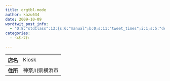 ```yaml
---
title: orgtbl-mode
author: kazu634
date: 2009-10-09
wordtwit_post_info:
  - 'O:8:"stdClass":13:{s:6:"manual";b:0;s:11:"tweet_times";i:1;s:5:"delay";i:0;s:7:"enabled";i:1;s:10:"separation";s:2:"60";s:7:"version";s:3:"3.7";s:14:"tweet_template";b:0;s:6:"status";i:2;s:6:"result";a:0:{}s:13:"tweet_counter";i:2;s:13:"tweet_log_ids";a:1:{i:0;i:4819;}s:9:"hash_tags";a:0:{}s:8:"accounts";a:1:{i:0;s:7:"kazu634";}}'
categories:
  - つれづれ

---
```

<div class="section">
<table>
<tr>
<th>
        店名
</th>
      
<td>
        Kiosk
</td>
</tr>
    
<tr>
<th>
        住所
</th>
      
<td>
        神奈川県横浜市
</td>
</tr>
</table>
</div>

